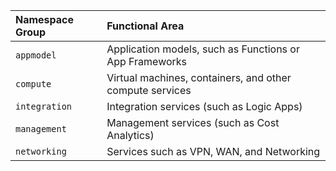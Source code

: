 | Namespace Group  | Functional Area                                          |
|:-----------------|:---------------------------------------------------------|
| `appmodel`       | Application models, such as Functions or App Frameworks  |
| `compute`        | Virtual machines, containers, and other compute services |
| `integration`    | Integration services (such as Logic Apps)                |
| `management`     | Management services (such as Cost Analytics)             |
| `networking`     | Services such as VPN, WAN, and Networking                |